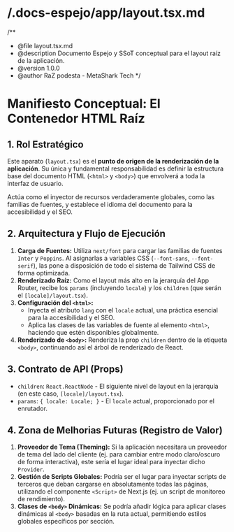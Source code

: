 # /.docs-espejo/app/layout.tsx.md
/**
 * @file layout.tsx.md
 * @description Documento Espejo y SSoT conceptual para el layout raíz de la aplicación.
 * @version 1.0.0
 * @author RaZ podesta - MetaShark Tech
 */

# Manifiesto Conceptual: El Contenedor HTML Raíz

## 1. Rol Estratégico

Este aparato (`layout.tsx`) es el **punto de origen de la renderización de la aplicación**. Su única y fundamental responsabilidad es definir la estructura base del documento HTML (`<html>` y `<body>`) que envolverá a toda la interfaz de usuario.

Actúa como el inyector de recursos verdaderamente globales, como las familias de fuentes, y establece el idioma del documento para la accesibilidad y el SEO.

## 2. Arquitectura y Flujo de Ejecución

1.  **Carga de Fuentes:** Utiliza `next/font` para cargar las familias de fuentes `Inter` y `Poppins`. Al asignarlas a variables CSS (`--font-sans`, `--font-serif`), las pone a disposición de todo el sistema de Tailwind CSS de forma optimizada.
2.  **Renderizado Raíz:** Como el layout más alto en la jerarquía del App Router, recibe los `params` (incluyendo `locale`) y los `children` (que serán el `[locale]/layout.tsx`).
3.  **Configuración del `<html>`:**
    *   Inyecta el atributo `lang` con el `locale` actual, una práctica esencial para la accesibilidad y el SEO.
    *   Aplica las clases de las variables de fuente al elemento `<html>`, haciendo que estén disponibles globalmente.
4.  **Renderizado de `<body>`:** Renderiza la prop `children` dentro de la etiqueta `<body>`, continuando así el árbol de renderizado de React.

## 3. Contrato de API (Props)

*   `children`: `React.ReactNode` - El siguiente nivel de layout en la jerarquía (en este caso, `[locale]/layout.tsx`).
*   `params`: `{ locale: Locale; }` - El `locale` actual, proporcionado por el enrutador.

## 4. Zona de Melhorias Futuras (Registro de Valor)

1.  **Proveedor de Tema (Theming):** Si la aplicación necesitara un proveedor de tema del lado del cliente (ej. para cambiar entre modo claro/oscuro de forma interactiva), este sería el lugar ideal para inyectar dicho `Provider`.
2.  **Gestión de Scripts Globales:** Podría ser el lugar para inyectar scripts de terceros que deban cargarse en absolutamente todas las páginas, utilizando el componente `<Script>` de Next.js (ej. un script de monitoreo de rendimiento).
3.  **Clases de `<body>` Dinámicas:** Se podría añadir lógica para aplicar clases dinámicas al `<body>` basadas en la ruta actual, permitiendo estilos globales específicos por sección.